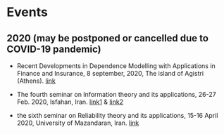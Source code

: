 ---
---

# Events

## 2020 (may be postponed or cancelled due to COVID-19 pandemic)
* Recent Developments in Dependence Modelling with Applications in Finance and Insurance, 8 september, 2020, The island of Agistri (Athens). [link](https://www.vub.be/events/2020/recent-developments-in-dependence-modelling-with-applications-in-finance-and-insurance)  

* The fourth seminar on Information theory and its applications, 26-27 Feb. 2020, Isfahan, Iran. [link1](http://conf.ui.ac.ir/informationtheory/en/) & [link2](http://wosdce.um.ac.ir/index.php?module=htmlpages&func=display&pid=212)  

* the sixth seminar on Reliability theory and its applications, 15-16 April 2020, University of Mazandaran, Iran. [link](http://wosdce.um.ac.ir/index.php?module=htmlpages&func=display&pid=206)

